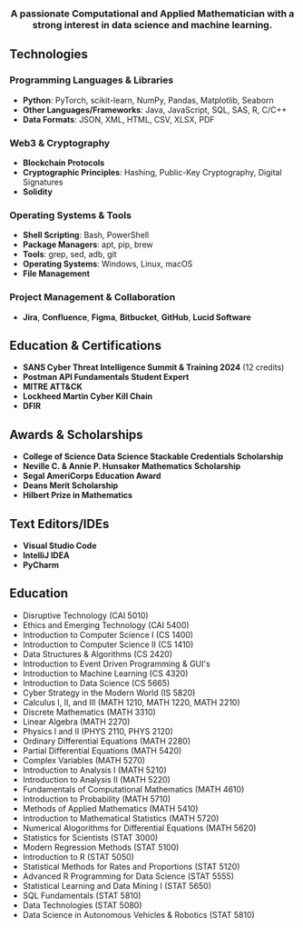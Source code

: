 <h3 align="center">A passionate Computational and Applied Mathematician with a strong interest in data science and machine learning.</h3>


## Technologies

### Programming Languages & Libraries
- **Python**: PyTorch, scikit-learn, NumPy, Pandas, Matplotlib, Seaborn
- **Other Languages/Frameworks**: Java, JavaScript, SQL, SAS, R, C/C++
- **Data Formats**: JSON, XML, HTML, CSV, XLSX, PDF

### Web3 & Cryptography
- **Blockchain Protocols**
- **Cryptographic Principles**: Hashing, Public-Key Cryptography, Digital Signatures
- **Solidity**

### Operating Systems & Tools
- **Shell Scripting**: Bash, PowerShell
- **Package Managers**: apt, pip, brew
- **Tools**: grep, sed, adb, git
- **Operating Systems**: Windows, Linux, macOS
- **File Management**

### Project Management & Collaboration
- **Jira**, **Confluence**, **Figma**, **Bitbucket**, **GitHub**, **Lucid Software**

## Education & Certifications

- **SANS Cyber Threat Intelligence Summit & Training 2024** (12 credits)
- **Postman API Fundamentals Student Expert**
- **MITRE ATT&CK**
- **Lockheed Martin Cyber Kill Chain**
- **DFIR**

## Awards & Scholarships

- **College of Science Data Science Stackable Credentials Scholarship**
- **Neville C. & Annie P. Hunsaker Mathematics Scholarship**
- **Segal AmeriCorps Education Award**
- **Deans Merit Scholarship**
- **Hilbert Prize in Mathematics**

## Text Editors/IDEs

- **Visual Studio Code**
- **IntelliJ IDEA**
- **PyCharm**

## Education
<ul>
    <li>Disruptive Technology (CAI 5010) </li>
    <li>Ethics and Emerging Technology (CAI 5400) </li>
    <li>Introduction to Computer Science I (CS 1400)</li>
    <li>Introduction to Computer Science II (CS 1410)</li>
    <li>Data Structures & Algorithms (CS 2420)</li>
    <li>Introduction to Event Driven Programming & GUI's</li>
    <li>Introduction to Machine Learning (CS 4320)</li>
    <li>Introduction to Data Science (CS 5665)</li>
    <li>Cyber Strategy in the Modern World (IS 5820) </li>
    <li>Calculus I, II, and III (MATH 1210, MATH 1220, MATH 2210)</li>
    <li>Discrete Mathematics (MATH 3310)</li>
    <li>Linear Algebra (MATH 2270)</li>
    <li>Physics I and II (PHYS 2110, PHYS 2120)</li>
    <li>Ordinary Differential Equations (MATH 2280)</li>
    <li>Partial Differential Equations (MATH 5420)</li>
    <li>Complex Variables (MATH 5270)</li>
    <li>Introduction to Analysis I (MATH 5210)</li>
    <li>Introduction to Analysis II (MATH 5220)</li>
    <li>Fundamentals of Computational Mathematics (MATH 4610)</li>
    <li>Introduction to Probability (MATH 5710)</li>
    <li>Methods of Applied Mathematics (MATH 5410)</li>
    <li>Introduction to Mathematical Statistics (MATH 5720)</li>
    <li>Numerical Alogorithms for Differential Equations (MATH 5620) </li>
    <li>Statistics for Scientists (STAT 3000)</li>
    <li>Modern Regression Methods (STAT 5100)</li>
    <li>Introduction to R (STAT 5050)</li>
    <li>Statistical Methods for Rates and Proportions (STAT 5120)</li>
    <li>Advanced R Programming for Data Science (STAT 5555)</li>
    <li>Statistical Learning and Data Mining I (STAT 5650)</li>
    <li>SQL Fundamentals (STAT 5810)</li>
    <li>Data Technologies (STAT 5080)</li>
    <li>Data Science in Autonomous Vehicles & Robotics (STAT 5810) </li>
</ul>

